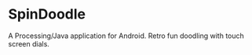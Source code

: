 SpinDoodle
==========

A Processing/Java application for Android. Retro fun doodling with touch screen dials.
